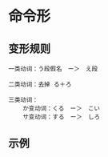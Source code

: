 # 命令形

## 变形规则

```
一类动词：う段假名　ー＞　え段

二类动词：去掉 る＋ろ

三类动词：
    か变动词：くる　ー＞　こい
    サ变动词：する　ー＞　しろ
```

## 示例